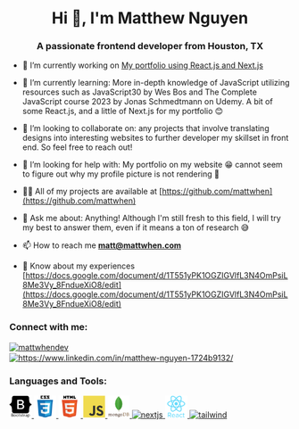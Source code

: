 <h1 align="center">Hi 👋, I'm Matthew Nguyen</h1>
<h3 align="center">A passionate frontend developer from Houston, TX</h3>

- 🔭 I’m currently working on [My portfolio using React.js and Next.js](https://www.mattwhen.com/)

- 🌱 I’m currently learning: More in-depth knowledge of JavaScript utilizing resources such as JavaScript30 by Wes Bos and The Complete JavaScript course 2023 by Jonas Schmedtmann on Udemy. A bit of some React.js, and a little of Next.js for my portfolio 😊

- 👯 I’m looking to collaborate on: any projects that involve translating designs into interesting websites to further developer my skillset in front end. So feel free to reach out!

- 🤝 I’m looking for help with: My portfolio on my website 😁 cannot seem to figure out why my profile picture is not rendering 🧐

- 👨‍💻 All of my projects are available at [https://github.com/mattwhen](https://github.com/mattwhen)

- 💬 Ask me about: Anything! Although I'm still fresh to this field, I will try my best to answer them, even if it means a ton of research 😅

- 📫 How to reach me **matt@mattwhen.com**

- 📄 Know about my experiences [https://docs.google.com/document/d/1T551yPK1OGZIGVlfL3N4OmPsiL8Me3Vy_8FndueXiO8/edit](https://docs.google.com/document/d/1T551yPK1OGZIGVlfL3N4OmPsiL8Me3Vy_8FndueXiO8/edit)

<h3 align="left">Connect with me:</h3>
<p align="left">
<a href="https://twitter.com/mattwhendev" target="blank"><img align="center" src="https://raw.githubusercontent.com/rahuldkjain/github-profile-readme-generator/master/src/images/icons/Social/twitter.svg" alt="mattwhendev" height="30" width="40" /></a>
<a href="https://linkedin.com/in/https://www.linkedin.com/in/matthew-nguyen-1724b9132/" target="blank"><img align="center" src="https://raw.githubusercontent.com/rahuldkjain/github-profile-readme-generator/master/src/images/icons/Social/linked-in-alt.svg" alt="https://www.linkedin.com/in/matthew-nguyen-1724b9132/" height="30" width="40" /></a>
</p>

<h3 align="left">Languages and Tools:</h3>
<p align="left"> <a href="https://getbootstrap.com" target="_blank" rel="noreferrer"> <img src="https://raw.githubusercontent.com/devicons/devicon/master/icons/bootstrap/bootstrap-plain-wordmark.svg" alt="bootstrap" width="40" height="40"/> </a> <a href="https://www.w3schools.com/css/" target="_blank" rel="noreferrer"> <img src="https://raw.githubusercontent.com/devicons/devicon/master/icons/css3/css3-original-wordmark.svg" alt="css3" width="40" height="40"/> </a> <a href="https://www.w3.org/html/" target="_blank" rel="noreferrer"> <img src="https://raw.githubusercontent.com/devicons/devicon/master/icons/html5/html5-original-wordmark.svg" alt="html5" width="40" height="40"/> </a> <a href="https://developer.mozilla.org/en-US/docs/Web/JavaScript" target="_blank" rel="noreferrer"> <img src="https://raw.githubusercontent.com/devicons/devicon/master/icons/javascript/javascript-original.svg" alt="javascript" width="40" height="40"/> </a> <a href="https://www.mongodb.com/" target="_blank" rel="noreferrer"> <img src="https://raw.githubusercontent.com/devicons/devicon/master/icons/mongodb/mongodb-original-wordmark.svg" alt="mongodb" width="40" height="40"/> </a> <a href="https://nextjs.org/" target="_blank" rel="noreferrer"> <img src="https://cdn.worldvectorlogo.com/logos/nextjs-2.svg" alt="nextjs" width="40" height="40"/> </a> <a href="https://reactjs.org/" target="_blank" rel="noreferrer"> <img src="https://raw.githubusercontent.com/devicons/devicon/master/icons/react/react-original-wordmark.svg" alt="react" width="40" height="40"/> </a> <a href="https://tailwindcss.com/" target="_blank" rel="noreferrer"> <img src="https://www.vectorlogo.zone/logos/tailwindcss/tailwindcss-icon.svg" alt="tailwind" width="40" height="40"/> </a> </p>



